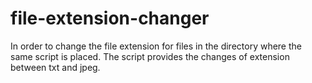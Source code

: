 # file-extension-changer
In order to change the file extension for files in the directory where the same script is placed. The script provides the changes of extension between txt and jpeg.
